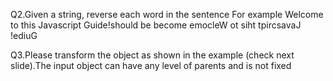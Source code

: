 Q2.Given a string, reverse each word in the sentence
For example Welcome to this Javascript Guide!should be become emocleW ot siht
tpircsavaJ !ediuG

Q3.Please transform the object as shown in the example (check next
slide).The input object can have any level of parents and is not fixed
